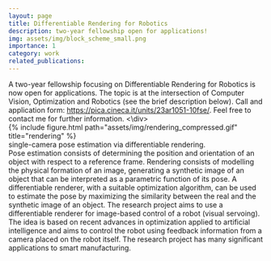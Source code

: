 ```yaml
---
layout: page
title: Differentiable Rendering for Robotics
description: two-year fellowship open for applications!
img: assets/img/block_scheme_small.png
importance: 1
category: work
related_publications: 
---
```

<div>
A two-year fellowship focusing on Differentiable Rendering for Robotics is now open for applications. The topic is at the intersection of Computer Vision, Optimization and Robotics (see the brief description below). Call and application form: 
<a href="https://pica.cineca.it/units/23ar1051-10fse/">https://pica.cineca.it/units/23ar1051-10fse/</a>.
Feel free to contact me for further information.
<\div>
<div class="row">
    <div class="col-sm mt-3 mt-md-0">
        {% include figure.html path="assets/img/rendering_compressed.gif" title="rendering" %}
    </div>
</div>
<div class="caption">
    single-camera pose estimation via differentiable rendering.
</div>

<div>
Pose estimation consists of determining the position and orientation of an object with respect to a reference frame. Rendering consists of modelling the physical formation of an image, generating a synthetic image of an object that can be interpreted as a parametric function of its pose. A differentiable renderer, with a suitable optimization algorithm, can be used to estimate the pose by maximizing the similarity between the real and the synthetic image of an object. The research project aims to use a differentiable renderer for image-based control of a robot (visual servoing). The idea is based on recent advances in optimization applied to artificial intelligence and aims to control the robot using feedback information from a camera placed on the robot itself. The research project has many significant applications to smart manufacturing.


